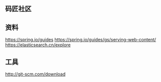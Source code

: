 ## 码匠社区

## 资料
https://spring.io/guides
https://spring.io/guides/gs/serving-web-content/
https://elasticsearch.cn/explore

## 工具
http://git-scm.com/download